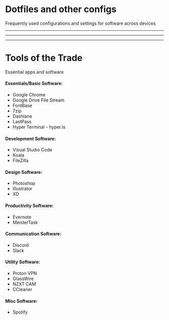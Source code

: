 # Dotfiles and other configs
Frequently used configurations and settings for software across devices


---
---
---


# Tools of the Trade
Essential apps and software

#### Essentials/Basic Software:
* Google Chrome
* Google Drive File Stream
* FontBase
* 7zip
* Dashlane
* LastPass
* Hyper Terminal - hyper.is

#### Development Software:
* Visual Studio Code
* Koala
* FileZilla

#### Design Software:
* Photoshop
* Illustrator
* XD

#### Productivity Software:
* Evernote
* MeisterTask

#### Communication Software:
* Discord
* Slack

#### Utility Software:
* Proton VPN
* GlassWire
* NZXT CAM
* CCleaner

#### Misc Software:
* Spotify

